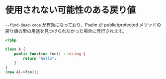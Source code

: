 # 使用されない可能性のある戻り値

`--find-dead-code` が有効になっており、Psalm が public/protected メソッドの戻り値の型の用途を見つけられなかった場合に発行されます。

```php
<?php

class A {
    public function foo() : string {
        return "hello";
    }
}
(new A)->foo();
```
